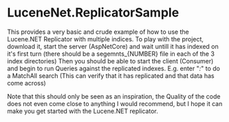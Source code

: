 # LuceneNet.ReplicatorSample

This provides a very basic and crude example of how to use the Lucene.NET Replicator with multiple indices.
To play with the project, download it, start the server (AspNetCore) and wait untill it has indexed on it's first turn (there should be a segemnts_{NUMBER} file in each of the 3 index directories)
Then you should be able to start the client (Consumer) and begin to run Queries against the replicated indexes.
E.g. enter "*:*" to do a MatchAll search (This can verify that it has replicated and that data has come across)

Note that this should only be seen as an inspiration, the Quality of the code does not even come close to anything I would recommend, but I hope it can make you get started with the Lucene.NET replicator.
